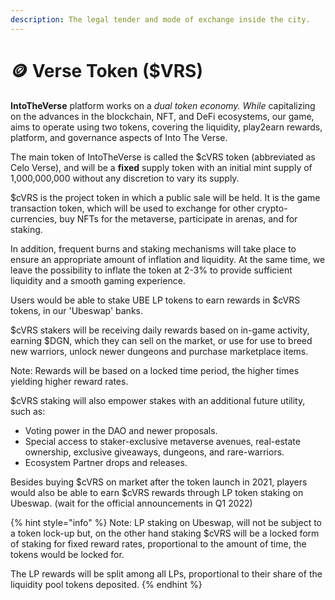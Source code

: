 ```yaml
---
description: The legal tender and mode of exchange inside the city.
---
```


# 🪙 Verse Token ($VRS)

**IntoTheVerse** platform works on a _dual token economy. While_ capitalizing on the advances in the blockchain, NFT, and DeFi ecosystems, our game, aims to operate using two tokens, covering the liquidity, play2earn rewards, platform, and governance aspects of Into The Verse.

The main token of IntoTheVerse is called the $cVRS token (abbreviated as Celo Verse), and will be a **fixed** supply token with an initial mint supply of 1,000,000,000 without any discretion to vary its supply.

$cVRS is the project token in which a public sale will be held. It is the game transaction token, which will be used to exchange for other crypto-currencies, buy NFTs for the metaverse, participate in arenas, and for staking.

In addition, frequent burns and staking mechanisms will take place to ensure an appropriate amount of inflation and liquidity. At the same time, we leave the possibility to inflate the token at 2-3% to provide sufficient liquidity and a smooth gaming experience.

Users would be able to stake UBE LP tokens to earn rewards in $cVRS tokens, in our 'Ubeswap' banks.&#x20;

$cVRS stakers will be receiving daily rewards based on in-game activity, earning $DGN, which they can sell on the market, or use for use to breed new warriors, unlock newer dungeons and purchase marketplace items.

Note: Rewards will be based on a locked time period, the higher times yielding  higher reward rates.

$cVRS staking will also empower stakes with an additional future utility, such as:

* Voting power in the DAO and newer proposals.
* Special access to staker-exclusive metaverse avenues, real-estate ownership, exclusive giveaways, dungeons, and rare-warriors.
* Ecosystem Partner drops and releases.

Besides buying $cVRS on market after the token launch in 2021, players would also be able to earn $cVRS rewards through LP token staking on Ubeswap. (wait for the official announcements in Q1 2022)

{% hint style="info" %}
Note: LP staking on Ubeswap, will not be subject to a token lock-up but, on the other hand staking $cVRS will be a locked form of staking for fixed reward rates, proportional to the amount of time, the tokens would be locked for.&#x20;

The LP rewards will be split among all LPs, proportional to their share of the liquidity pool tokens deposited.
{% endhint %}

